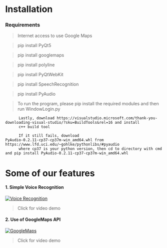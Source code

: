 # Installation 
### Requirements
> Internet access to use Google Maps

> pip install PyQt5

> pip install googlemaps

> pip install polyline

> pip install PyQtWebKit

> pip install SpeechRecognition

> pip install PyAudio

> To run the program, please pip install the required modules and then run WindowLogin.py


          Lastly, download https://visualstudio.microsoft.com/thank-you-downloading-visual-studio/?sku=BuildTools&rel=16 and install
          c++ build tool 
          
          If it still fails, download PyAudio‑0.2.11‑cp37‑cp37m‑win_amd64.whl from https://www.lfd.uci.edu/~gohlke/pythonlibs/#pyaudio
          where cp37 is your python version, then cd to directory with cmd and pip install PyAudio‑0.2.11‑cp37‑cp37m‑win_amd64.whl
          
# Some of our features
#### 1. Simple Voice Recognition
[![Voice Recognition](https://img.youtube.com/vi/SgdUDon4IP4/0.jpg)](https://www.youtube.com/watch?v=SgdUDon4IP4 "Voice Recognition")
> Click for video demo

#### 2. Use of GoogleMaps API
[![GoogleMaps](https://img.youtube.com/vi/9i7xZ5n21s8/0.jpg)](https://www.youtube.com/watch?v=9i7xZ5n21s8 "Google Maps")
> Click for video demo

